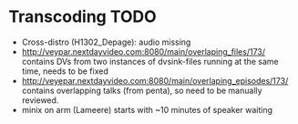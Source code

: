 # Transcoding TODO

- Cross-distro (H1302_Depage): audio missing
- http://veypar.nextdayvideo.com:8080/main/overlaping_files/173/ contains DVs from two
  instances of dvsink-files running at the same time, needs to be fixed
- http://veyepar.nextdayvideo.com:8080/main/overlaping_episodes/173/
  contains overlapping talks (from penta), so need to be manually
  reviewed.
- minix on arm (Lameere) starts with ~10 minutes of speaker waiting
